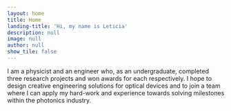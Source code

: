 ```yaml
---
layout: home
title: Home
landing-title: 'Hi, my name is Leticia'
description: null
image: null
author: null
show_tile: false
---
```


I am a physicist and an engineer who, as an undergraduate, completed three research projects and won awards for each respectively. I hope to design creative engineering solutions for optical devices and to join a team where I can apply my hard-work and experience towards solving milestones within the photonics industry.